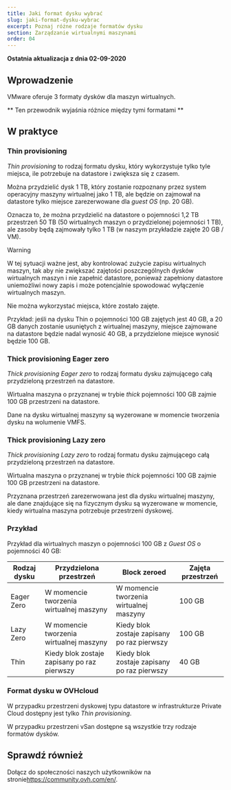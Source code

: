 ```yaml
---
title: Jaki format dysku wybrać
slug: jaki-format-dysku-wybrac
excerpt: Poznaj różne rodzaje formatów dysku
section: Zarządzanie wirtualnymi maszynami
order: 04
---
```


**Ostatnia aktualizacja z dnia 02-09-2020**

## Wprowadzenie

VMware oferuje 3 formaty dysków dla maszyn wirtualnych.

\** Ten przewodnik wyjaśnia różnice między tymi formatami \*\*

## W praktyce

### Thin provisioning

*Thin provisioning* to rodzaj formatu dysku, który wykorzystuje tylko tyle miejsca, ile potrzebuje na datastore i zwiększa się z czasem.

Można przydzielić dysk 1 TB, który zostanie rozpoznany przez system operacyjny maszyny wirtualnej jako 1 TB, ale będzie on zajmował na datastore tylko miejsce zarezerwowane dla *guest OS* (np. 20 GB). 

Oznacza to, że można przydzielić na datastore o pojemności 1,2 TB przestrzeń 50 TB (50 wirtualnych maszyn o przydzielonej pojemności 1 TB), ale zasoby będą zajmowały tylko 1 TB (w naszym przykładzie zajęte 20 GB / VM).

> [!warning]
>
> W tej sytuacji ważne jest, aby kontrolować zużycie zapisu wirtualnych maszyn, tak aby nie zwiększać zajętości poszczególnych dysków wirtualnych maszyn i nie zapełnić datastore, ponieważ
> zapełniony datastore uniemożliwi nowy zapis i może potencjalnie spowodować wyłączenie wirtualnych maszyn.
>

Nie można wykorzystać miejsca, które zostało zajęte. 

Przykład: jeśli na dysku Thin o pojemności 100 GB zajętych jest 40 GB, a 20 GB danych zostanie usuniętych z wirtualnej maszyny, miejsce zajmowane na datastore będzie nadal wynosić 40 GB, a przydzielone miejsce wynosić będzie 100 GB.


### Thick provisioning Eager zero

*Thick provisioning Eager zero* to rodzaj formatu dysku zajmującego całą przydzieloną przestrzeń na datastore. 

Wirtualna maszyna o przyznanej w trybie *thick* pojemności 100 GB zajmie 100 GB przestrzeni na datastore.

Dane na dysku wirtualnej maszyny są wyzerowane w momencie tworzenia dysku na wolumenie VMFS. 

### Thick provisioning Lazy zero

*Thick provisioning Lazy zero* to rodzaj formatu dysku zajmującego całą przydzieloną przestrzeń na datastore.

Wirtualna maszyna o przyznanej w trybie *thick* pojemności 100 GB zajmie 100 GB przestrzeni na datastore.

Przyznana przestrzeń zarezerwowana jest dla dysku wirtualnej maszyny, ale dane znajdujące się na fizycznym dysku są wyzerowane w momencie, kiedy wirtualna maszyna potrzebuje przestrzeni dyskowej. 

### Przykład

Przykład dla wirtualnych maszyn o pojemności 100 GB z *Guest OS* o pojemności 40 GB:


|Rodzaj dysku|Przydzielona przestrzeń|Block zeroed|Zajęta przestrzeń|
|---|---|---|---|
|Eager Zero|W momencie tworzenia wirtualnej maszyny|W momencie tworzenia wirtualnej maszyny|100 GB|
|Lazy Zero|W momencie tworzenia wirtualnej maszyny|Kiedy blok zostaje zapisany po raz pierwszy|100 GB|
|Thin|Kiedy blok zostaje zapisany po raz pierwszy|Kiedy blok zostaje zapisany po raz pierwszy|40 GB|

### Format dysku w OVHcloud

W przypadku przestrzeni dyskowej typu datastore w infrastrukturze Private Cloud dostępny jest tylko *Thin provisioning*.

W przypadku przestrzeni vSan dostępne są wszystkie trzy rodzaje formatów dysków.

## Sprawdź również

Dołącz do społeczności naszych użytkowników na stronie<https://community.ovh.com/en/>.
